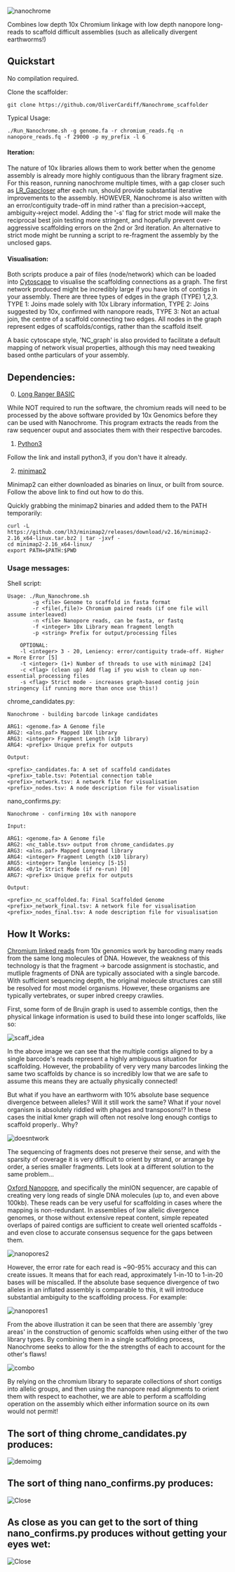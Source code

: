 ![nanochrome](https://github.com/OliverCardiff/Nanochrome_scaffolder/blob/master/media/nanochrome4.svg)

Combines low depth 10x Chromium linkage with low depth nanopore long-reads to scaffold difficult assemblies (such as allelically divergent earthworms!)

## Quickstart

No compilation required.

Clone the scaffolder:
```
git clone https://github.com/OliverCardiff/Nanochrome_scaffolder
```

Typical Usage:
```
./Run_Nanochrome.sh -g genome.fa -r chromium_reads.fq -n nanopore_reads.fq -f 29000 -p my_prefix -l 6
```

#### Iteration: 
The nature of 10x libraries allows them to work better when the genome assembly is already more highly contiguous than the library fragment size. For this reason, running nanochrome multiple times, with a gap closer such as [LR_Gapcloser](https://github.com/CAFS-bioinformatics/LR_Gapcloser) after each run, should provide substantial iterative improvements to the assembly. HOWEVER, Nanochrome is also written with an error/contiguity trade-off in mind rather than a precision->accept, ambiguity->reject model. Adding the '-s' flag for strict mode will make the reciprocal best join testing more stringent, and hopefully prevent over-aggressive scaffolding errors on the 2nd or 3rd iteration. An alternative to strict mode might be running a script to re-fragment the assembly by the unclosed gaps.

#### Visualisation:
Both scripts produce a pair of files (node/network) which can be loaded into [Cytoscape](https://cytoscape.org/) to visualise the scaffolding connections as a graph. The first network produced might be incredibly large if you have lots of contigs in your assembly. There are three types of edges in the graph (TYPE) 1,2,3. TYPE 1: Joins made solely with 10x Library information, TYPE 2: Joins suggested by 10x, confirmed with nanopore reads, TYPE 3: Not an actual join, the centre of a scaffold connecting two edges. All nodes in the graph represent edges of scaffolds/contigs, rather than the scaffold itself.

A basic cytoscape style, 'NC_graph' is also provided to facilitate a default mapping of network visual properties, although this may need tweaking based onthe particulars of your assembly.

## Dependencies:

0. [Long Ranger BASIC](https://support.10xgenomics.com/genome-exome/software/pipelines/latest/advanced/other-pipelines)

While NOT required to run the software, the chromium reads will need to be processed by the above software provided by 10x Genomics before they can be used with Nanochrome. This program extracts the reads from the raw sequencer ouput and associates them with their respective barcodes.

1. [Python3](https://realpython.com/installing-python/#ubuntu)

Follow the link and install python3, if you don't have it already.

2. [minimap2](https://github.com/lh3/minimap2)

Minimap2 can either downloaded as binaries on linux, or built from source. Follow the above link to find out how to do this.

Quickly grabbing the minimap2 binaries and added them to the PATH temporarily:
```
curl -L https://github.com/lh3/minimap2/releases/download/v2.16/minimap2-2.16_x64-linux.tar.bz2 | tar -jxvf -
cd minimap2-2.16_x64-linux/
export PATH=$PATH:$PWD
```

### Usage messages:

Shell script:
```
Usage: ./Run_Nanochrome.sh
        -g <file> Genome to scaffold in fasta format
        -r <file(,file)> Chromium paired reads (if one file will assume interleaved)
        -n <file> Nanopore reads, can be fasta, or fastq
        -f <integer> 10x Library mean fragment length
        -p <string> Prefix for output/processing files
        
	OPTIONAL:
	-l <integer> 3 - 20, Leniency: error/contiguity trade-off. Higher = More Error [5]
	-t <integer> (1+) Number of threads to use with minimap2 [24]
	-c <flag> (clean up) Add flag if you wish to clean up non-essential processing files
	-s <flag> Strict mode - increases graph-based contig join stringency (if running more than once use this!)
```

chrome_candidates.py:
```
Nanochrome - building barcode linkage candidates

ARG1: <genome.fa> A Genome file
ARG2: <alns.paf> Mapped 10X library
ARG3: <integer> Fragment Length (x10 library)
ARG4: <prefix> Unique prefix for outputs

Output:

<prefix>_candidates.fa: A set of scaffold candidates
<prefix>_table.tsv: Potential connection table
<prefix>_network.tsv: A network file for visualisation
<prefix>_nodes.tsv: A node description file for visualisation
```

nano_confirms.py:
```
Nanochrome - confirming 10x with nanopore

Input:

ARG1: <genome.fa> A Genome file
ARG2: <nc_table.tsv> output from chrome_candidates.py
ARG3: <alns.paf> Mapped Longread library
ARG4: <integer> Fragment Length (x10 library)
ARG5: <integer> Tangle leniency [5-15]
ARG6: <0/1> Strict Mode (if re-run) [0]
ARG7: <prefix> Unique prefix for outputs

Output:

<prefix>_nc_scaffolded.fa: Final Scaffolded Genome
<prefix>_network_final.tsv: A network file for visualisation
<prefix>_nodes_final.tsv: A node description file for visualisation
```

## How It Works:

[Chromium linked reads](https://www.10xgenomics.com/technology/) from 10x genomics work by barcoding many reads from the same long molecules of DNA. However, the weakness of this technology is that the fragment -> barcode assignment is stochastic, and mutliple fragments of DNA are typically associated with a single barcode. With sufficient sequencing depth, the original molecule structures can still be resolved for most model organisms. However, these organisms are typically vertebrates, or super inbred creepy crawlies.

First, some form of de Brujin graph is used to assemble contigs, then the physical linkage information is used to build these into longer scaffolds, like so:

![scaff_idea](https://github.com/OliverCardiff/Nanochrome_scaffolder/blob/master/media/flow_chart.svg)

In the above image we can see that the multiple contigs aligned to by a single barcode's reads represent a highly ambiguous situation for scaffolding. However, the probability of very very many barcodes linking the same two scaffolds by chance is so incredibly low that we are safe to assume this means they are actually physically connected!


But what if you have an earthworm with 10% absolute base sequence divergence between alleles? Will it still work the same? What if your novel organism is absolutely riddled with phages and transposons!? In these cases the initial kmer graph will often not resolve long enough contigs to scaffold properly.. Why?

![doesntwork](https://github.com/OliverCardiff/Nanochrome_scaffolder/blob/master/media/can_scaff.svg)

The sequencing of fragments does not preserve their sense, and with the sparsity of coverage it is very difficult to orient by strand, or arrange by order, a series smaller fragments. Lets look at a different solution to the same problem...

[Oxford Nanopore](https://nanoporetech.com/learn-more), and specifically the minION sequencer, are capable of creating very long reads of single DNA molecules (up to, and even above 100kb). These reads can be very useful for scaffolding in cases where the mapping is non-redundant. In assemblies of low allelic divergence genomes, or those without extensive repeat content, simple repeated overlaps of paired contigs are sufficient to create well oriented scaffolds - and even close to accurate consensus sequence for the gaps between them.

![nanopores2](https://github.com/OliverCardiff/Nanochrome_scaffolder/blob/master/media/nanopore2.svg)

However, the error rate for each read is ~90-95% accuracy and this can create issues. It means that for each read, approximately 1-in-10 to 1-in-20 bases will be miscalled. If the absolute base sequence divergence of two alleles in an inflated assembly is comparable to this, it will introduce substantial ambiguity to the scaffolding process. For example:

![nanopores1](https://github.com/OliverCardiff/Nanochrome_scaffolder/blob/master/media/nanopore.svg)

From the above illustration it can be seen that there are assembly 'grey areas' in the construction of genomic scaffolds when using either of the two library types. By combining them in a single scaffolding process, Nanochrome seeks to allow for the the strengths of each to account for the other's flaws!

![combo](https://github.com/OliverCardiff/Nanochrome_scaffolder/blob/master/media/nanochrome_algo.svg)

By relying on the chromium library to separate collections of short contigs into allelic groups, and then using the nanopore read alignments to orient them with respect to eachother, we are able to perform a scaffolding operation on the assembly which either information source on its own would not permit!

## The sort of thing chrome_candidates.py produces:
![demoimg](https://github.com/OliverCardiff/Nanochrome_scaffolder/blob/master/media/feature_img.png)
## The sort of thing nano_confirms.py produces:
![Close](https://github.com/OliverCardiff/Nanochrome_scaffolder/blob/master/media/test_zoomout.png)
## As close as you can get to the sort of thing nano_confirms.py produces without getting your eyes wet:
![Close](https://github.com/OliverCardiff/Nanochrome_scaffolder/blob/master/media/net_closeup.png)
